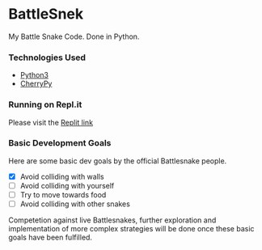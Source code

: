 # BattleSnek
My Battle Snake Code. Done in Python.


### Technologies Used  
* [Python3](https://www.python.org/)
* [CherryPy](https://cherrypy.org/)  

### Running on Repl.it  
Please visit the [Replit link](https://replit.com/@SharenGanesh029/starter-snek-python-1#server.py)

### Basic Development Goals   
Here are some basic dev goals by the official Battlesnake people.  
- [x] Avoid colliding with walls
- [ ] Avoid colliding with yourself
- [ ] Try to move towards food
- [ ] Avoid colliding with other snakes

Competetion against live Battlesnakes, further exploration and implementation of more complex strategies will be done once these basic goals have been fulfilled.

